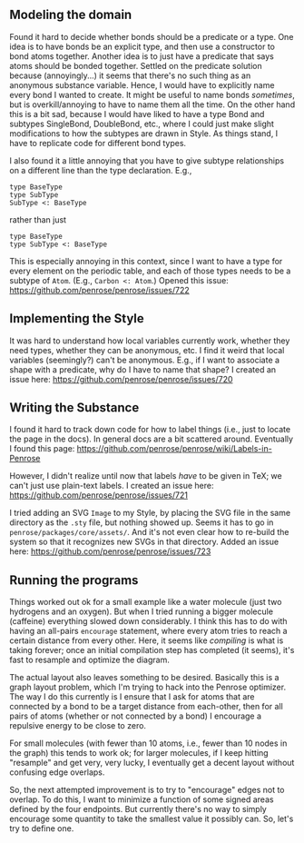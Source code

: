 ## Modeling the domain

Found it hard to decide whether bonds should be a predicate or a type.
One idea is to have bonds be an explicit type, and then use a constructor to bond atoms together.
Another idea is to just have a predicate that says atoms should be bonded together.
Settled on the predicate solution because (annoyingly...) it seems that there's no such thing as an anonymous substance variable.  Hence, I would have to explicitly name every bond I wanted to create.  It might be useful to name bonds _sometimes_, but is overkill/annoying to have to name them all the time.  On the other hand this is a bit sad, because I would have liked to have a type Bond and subtypes SingleBond, DoubleBond, etc., where I could just make slight modifications to how the subtypes are drawn in Style.  As things stand, I have to replicate code for different bond types.

I also found it a little annoying that you have to give subtype relationships on a different line than the type declaration.  E.g.,

```
type BaseType
type SubType
SubType <: BaseType
```

rather than just

```
type BaseType
type SubType <: BaseType
```

This is especially annoying in this context, since I want to have a type for every element on the periodic table, and each of those types needs to be a subtype of `Atom`.  (E.g., `Carbon <: Atom`.)
Opened this issue: <https://github.com/penrose/penrose/issues/722>

## Implementing the Style

It was hard to understand how local variables currently work, whether they need types, whether they can be anonymous, etc.
I find it weird that local variables (seemingly?) can't be anonymous.  E.g., if I want to associate a shape with a predicate, why do I have to name that shape?  I created an issue here: <https://github.com/penrose/penrose/issues/720>

## Writing the Substance

I found it hard to track down code for how to label things (i.e., just to locate the page in the docs).  In general docs are a bit scattered around.  Eventually I found this page: <https://github.com/penrose/penrose/wiki/Labels-in-Penrose>

However, I didn't realize until now that labels _have_ to be given in TeX; we can't just use plain-text labels.  I created an issue here: <https://github.com/penrose/penrose/issues/721>

I tried adding an SVG `Image` to my Style, by placing the SVG file in the same directory as the `.sty` file, but nothing showed up.  Seems it has to go in `penrose/packages/core/assets/`.  And it's not even clear how to re-build the system so that it recognizes new SVGs in that directory.  Added an issue here: <https://github.com/penrose/penrose/issues/723>

## Running the programs

Things worked out ok for a small example like a water molecule (just two hydrogens and an oxygen).  But when I tried running a bigger molecule (caffeine) everything slowed down considerably.  I think this has to do with having an all-pairs `encourage` statement, where every atom tries to reach a certain distance from every other.  Here, it seems like _compiling_ is what is taking forever; once an initial compilation step has completed (it seems), it's fast to resample and optimize the diagram.

The actual layout also leaves something to be desired.  Basically this is a graph layout problem, which I'm trying to hack into the Penrose optimizer.  The way I do this currently is I ensure that I ask for atoms that are connected by a bond to be a target distance from each-other, then for all pairs of atoms (whether or not connected by a bond) I encourage a repulsive energy to be close to zero.

For small molecules (with fewer than 10 atoms, i.e., fewer than 10 nodes in the graph) this tends to work ok; for larger molecules, if I keep hitting "resample" and get very, very lucky, I eventually get a decent layout without confusing edge overlaps.

So, the next attempted improvement is to try to "encourage" edges not to overlap.  To do this, I want to minimize a function of some signed areas defined by the four endpoints.  But currently there's no way to simply encourage some quantity to take the smallest value it possibly can.  So, let's try to define one.

